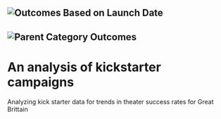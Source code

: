 ## ![Outcomes Based on Launch Date](https://user-images.githubusercontent.com/79231355/111010692-de048480-835c-11eb-9a99-583b96befc3e.png)
## ![Parent Category Outcomes](https://user-images.githubusercontent.com/79231355/111010693-df35b180-835c-11eb-8e98-9cdde64ad4b2.png)
# An analysis of kickstarter campaigns
 Analyzing kick starter data for trends in theater success rates for Great Brittain
